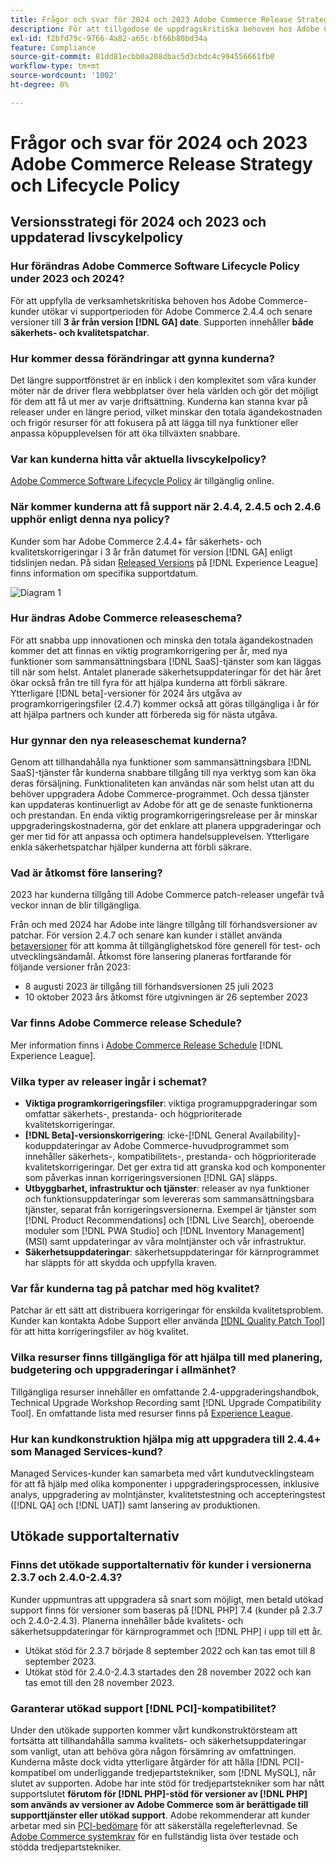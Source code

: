 ```yaml
---
title: Frågor och svar för 2024 och 2023 Adobe Commerce Release Strategy och Lifecycle Policy
description: För att tillgodose de uppdragskritiska behoven hos Adobe Commerce-kunder utökar vi supportperioden för Adobe Commerce 2.4.4 och senare versioner till **3 år från och med version [!DNL GA] date**. Supporten inkluderar **patchar för både säkerhet och kvalitet**. Se vår nya [releasekalender](https://experienceleague.adobe.com/docs/commerce-operations/release/planning/schedule.html) för information om timing.
exl-id: f2bfd79c-9766-4a82-a65c-bf66b80bd34a
feature: Compliance
source-git-commit: 81dd81ecbb0a208dbac5d3cbdc4c994556661fb0
workflow-type: tm+mt
source-wordcount: '1002'
ht-degree: 0%

---
```


# Frågor och svar för 2024 och 2023 Adobe Commerce Release Strategy och Lifecycle Policy

## Versionsstrategi för 2024 och 2023 och uppdaterad livscykelpolicy

### Hur förändras Adobe Commerce Software Lifecycle Policy under 2023 och 2024?

För att uppfylla de verksamhetskritiska behoven hos Adobe Commerce-kunder utökar vi supportperioden för Adobe Commerce 2.4.4 och senare versioner till **3 år från version [!DNL GA] date**. Supporten innehåller **både säkerhets- och kvalitetspatchar**.

### Hur kommer dessa förändringar att gynna kunderna?

Det längre supportfönstret är en inblick i den komplexitet som våra kunder möter när de driver flera webbplatser över hela världen och gör det möjligt för dem att få ut mer av varje driftsättning. Kunderna kan stanna kvar på releaser under en längre period, vilket minskar den totala ägandekostnaden och frigör resurser för att fokusera på att lägga till nya funktioner eller anpassa köpupplevelsen för att öka tillväxten snabbare.

### Var kan kunderna hitta vår aktuella livscykelpolicy?

[Adobe Commerce Software Lifecycle Policy](https://www.adobe.com/content/dam/cc/en/legal/terms/enterprise/pdfs/Adobe-Commerce-Software-Lifecycle-Policy.pdf) är tillgänglig online.

### När kommer kunderna att få support när 2.4.4, 2.4.5 och 2.4.6 upphör enligt denna nya policy?

Kunder som har Adobe Commerce 2.4.4+ får säkerhets- och kvalitetskorrigeringar i 3 år från datumet för version [!DNL GA] enligt tidslinjen nedan. På sidan [Released Versions](https://experienceleague.adobe.com/docs/commerce-operations/release/versions.html) på [!DNL Experience League] finns information om specifika supportdatum.

![Diagram 1](assets/MSKB-1978-1.jpg)

### Hur ändras Adobe Commerce releaseschema?

För att snabba upp innovationen och minska den totala ägandekostnaden kommer det att finnas en viktig programkorrigering per år, med nya funktioner som sammansättningsbara [!DNL SaaS]-tjänster som kan läggas till när som helst. Antalet planerade säkerhetsuppdateringar för det här året ökar också från tre till fyra för att hjälpa kunderna att förbli säkrare. Ytterligare [!DNL beta]-versioner för 2024 års utgåva av programkorrigeringsfiler (2.4.7) kommer också att göras tillgängliga i år för att hjälpa partners och kunder att förbereda sig för nästa utgåva.

### Hur gynnar den nya releaseschemat kunderna?

Genom att tillhandahålla nya funktioner som sammansättningsbara [!DNL SaaS]-tjänster får kunderna snabbare tillgång till nya verktyg som kan öka deras försäljning. Funktionaliteten kan användas när som helst utan att du behöver uppgradera Adobe Commerce-programmet. Och dessa tjänster kan uppdateras kontinuerligt av Adobe för att ge de senaste funktionerna och prestandan. En enda viktig programkorrigeringsrelease per år minskar uppgraderingskostnaderna, gör det enklare att planera uppgraderingar och ger mer tid för att anpassa och optimera handelsupplevelsen. Ytterligare enkla säkerhetspatchar hjälper kunderna att förbli säkrare.

### Vad är åtkomst före lansering?

2023 har kunderna tillgång till Adobe Commerce patch-releaser ungefär två veckor innan de blir tillgängliga.

Från och med 2024 har Adobe inte längre tillgång till förhandsversioner av patchar. För version 2.4.7 och senare kan kunder i stället använda [betaversioner](https://experienceleague.adobe.com/docs/commerce-operations/release/beta.html) för att komma åt tillgänglighetskod före generell för test- och utvecklingsändamål. Åtkomst före lansering planeras fortfarande för följande versioner från 2023:

* 8 augusti 2023 är tillgång till förhandsversionen 25 juli 2023
* 10 oktober 2023 års åtkomst före utgivningen är 26 september 2023

### Var finns Adobe Commerce release Schedule?

Mer information finns i [Adobe Commerce Release Schedule](https://experienceleague.adobe.com/docs/commerce-operations/release/planning/schedule.html) [!DNL Experience League].

### Vilka typer av releaser ingår i schemat?

* **Viktiga programkorrigeringsfiler**: viktiga programuppgraderingar som omfattar säkerhets-, prestanda- och högprioriterade kvalitetskorrigeringar.
* **[!DNL Beta]-versionskorrigering**: icke-[!DNL General Availability]-koduppdateringar av Adobe Commerce-huvudprogrammet som innehåller säkerhets-, kompatibilitets-, prestanda- och högprioriterade kvalitetskorrigeringar. Det ger extra tid att granska kod och komponenter som påverkas innan korrigeringsversionen [!DNL GA] släpps.
* **Utbyggbarhet, infrastruktur och tjänster**: releaser av nya funktioner och funktionsuppdateringar som levereras som sammansättningsbara tjänster, separat från korrigeringsversionerna. Exempel är tjänster som [!DNL Product Recommendations] och [!DNL Live Search], oberoende moduler som [!DNL PWA Studio] och [!DNL Inventory Management] (MSI) samt uppdateringar av våra molntjänster och vår infrastruktur.
* **Säkerhetsuppdateringar**: säkerhetsuppdateringar för kärnprogrammet har släppts för att skydda och uppfylla kraven.

### Var får kunderna tag på patchar med hög kvalitet?

Patchar är ett sätt att distribuera korrigeringar för enskilda kvalitetsproblem. Kunder kan kontakta Adobe Support eller använda [[!DNL Quality Patch Tool]](https://experienceleague.adobe.com/docs/commerce-knowledge-base/kb/announcements/commerce-announcements/magento-quality-patches-released-new-tool-to-self-serve-quality-patches.html) för att hitta korrigeringsfiler av hög kvalitet.

### Vilka resurser finns tillgängliga för att hjälpa till med planering, budgetering och uppgraderingar i allmänhet?

Tillgängliga resurser innehåller en omfattande 2.4-uppgraderingshandbok, Technical Upgrade Workshop Recording samt [!DNL Upgrade Compatibility Tool]. En omfattande lista med resurser finns på [Experience League](https://experienceleague.adobe.com/docs/commerce-operations/upgrade-guide/resources/recommended-reading.html).

### Hur kan kundkonstruktion hjälpa mig att uppgradera till 2.4.4+ som Managed Services-kund?

Managed Services-kunder kan samarbeta med vårt kundutvecklingsteam för att få hjälp med olika komponenter i uppgraderingsprocessen, inklusive analys, uppgradering av molntjänster, kvalitetstestning och accepteringstest ([!DNL QA] och [!DNL UAT]) samt lansering av produktionen.

## Utökade supportalternativ

### Finns det utökade supportalternativ för kunder i versionerna 2.3.7 och 2.4.0-2.4.3?

Kunder uppmuntras att uppgradera så snart som möjligt, men betald utökad support finns för versioner som baseras på [!DNL PHP] 7.4 (kunder på 2.3.7 och 2.4.0-2.4.3). Planerna innehåller både kvalitets- och säkerhetsuppdateringar för kärnprogrammet och [!DNL PHP] i upp till ett år.

* Utökat stöd för 2.3.7 började 8 september 2022 och kan tas emot till 8 september 2023.
* Utökat stöd för 2.4.0-2.4.3 startades den 28 november 2022 och kan tas emot till den 28 november 2023.

### Garanterar utökad support [!DNL PCI]-kompatibilitet?

Under den utökade supporten kommer vårt kundkonstruktörsteam att fortsätta att tillhandahålla samma kvalitets- och säkerhetsuppdateringar som vanligt, utan att behöva göra någon försämring av omfattningen. Kunderna måste dock vidta ytterligare åtgärder för att hålla [!DNL PCI]-kompatibel om underliggande tredjepartstekniker, som [!DNL MySQL], når slutet av supporten. Adobe har inte stöd för tredjepartstekniker som har nått supportslutet **förutom för [!DNL PHP]-stöd för versioner av [!DNL PHP] som används av versioner av Adobe Commerce som är berättigade till supporttjänster eller utökad support**. Adobe rekommenderar att kunder arbetar med sin [PCI-bedömare](https://www.pcisecuritystandards.org/assessors_and_solutions/qualified_security_assessors) för att säkerställa regelefterlevnad. Se [Adobe Commerce systemkrav](https://experienceleague.adobe.com/docs/commerce-operations/installation-guide/system-requirements.html) för en fullständig lista över testade och stödda tredjepartstekniker.

